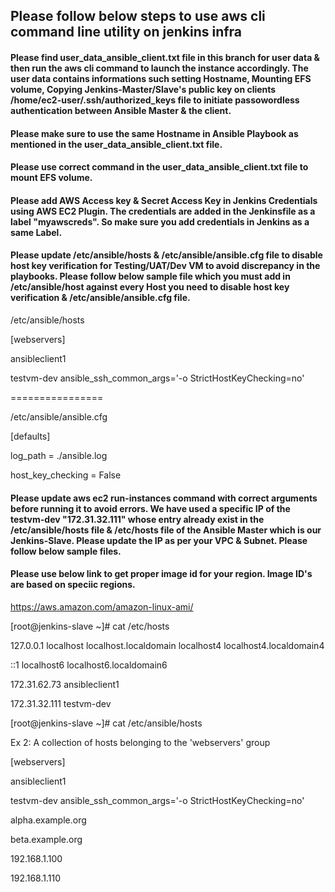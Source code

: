 ## Please follow below steps to use aws cli command line utility on jenkins infra

#### Please find user_data_ansible_client.txt file in this branch for user data & then run the aws cli command to launch the instance accordingly. The user data contains informations such setting Hostname, Mounting EFS volume, Copying Jenkins-Master/Slave's public key on clients /home/ec2-user/.ssh/authorized_keys file to initiate passowordless authentication between Ansible Master & the client. 

#### Please make sure to use the same Hostname in Ansible Playbook as mentioned in the user_data_ansible_client.txt file.

#### Please use correct command in the user_data_ansible_client.txt file to mount EFS volume.

#### Please add AWS Access key & Secret Access Key in Jenkins Credentials using AWS EC2 Plugin. The credentials are added in the Jenkinsfile as a label "myawscreds". So make sure you add credentials in Jenkins as a same Label.

#### Please update /etc/ansible/hosts & /etc/ansible/ansible.cfg file to disable host key verification for Testing/UAT/Dev VM to avoid discrepancy in the playbooks. Please follow below sample file which you must add in /etc/ansible/host against every Host you need to disable host key verification & /etc/ansible/ansible.cfg file.

/etc/ansible/hosts

[webservers]

ansibleclient1

testvm-dev ansible_ssh_common_args='-o StrictHostKeyChecking=no'

================

/etc/ansible/ansible.cfg

[defaults]

log_path = ./ansible.log

host_key_checking = False


#### Please update aws ec2 run-instances command with correct arguments before running it to avoid errors. We have used a specific IP of the testvm-dev "172.31.32.111" whose entry already exist in the /etc/ansible/hosts file & /etc/hosts file of the Ansible Master which is our Jenkins-Slave. Please update the IP as per your VPC & Subnet. Please follow below sample files.  

#### Please use below link to get proper image id for your region. Image ID's are based on speciic regions.

https://aws.amazon.com/amazon-linux-ami/

[root@jenkins-slave ~]# cat /etc/hosts

127.0.0.1   localhost localhost.localdomain localhost4 localhost4.localdomain4

::1         localhost6 localhost6.localdomain6

172.31.62.73 ansibleclient1

172.31.32.111  testvm-dev

[root@jenkins-slave ~]# cat /etc/ansible/hosts

Ex 2: A collection of hosts belonging to the 'webservers' group

[webservers]

ansibleclient1

testvm-dev ansible_ssh_common_args='-o StrictHostKeyChecking=no'

alpha.example.org

beta.example.org

192.168.1.100

192.168.1.110




